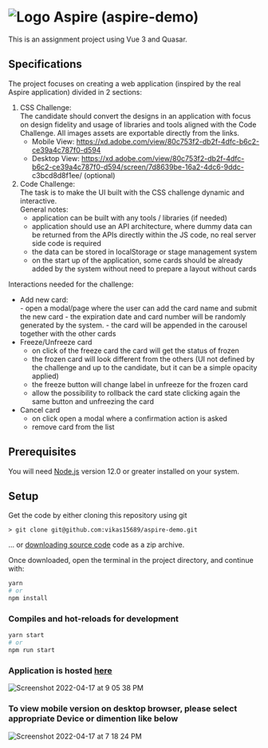 # ![Logo](https://user-images.githubusercontent.com/63344337/163733191-fbff241d-f081-45b0-8ba8-4a702f7e98c5.svg) Aspire (aspire-demo)

This is an assignment project using Vue 3 and Quasar.

## Specifications
The project focuses on creating a web application (inspired by the real Aspire application) divided in 2 sections:
1. CSS Challenge: <br/>
 The candidate should convert the designs in an application with focus on design fidelity and usage of libraries and tools aligned with the Code Challenge.
All images assets are exportable directly from the links.
   - Mobile View: https://xd.adobe.com/view/80c753f2-db2f-4dfc-b6c2-ce39a4c787f0-d594
   - Desktop View: https://xd.adobe.com/view/80c753f2-db2f-4dfc-b6c2-ce39a4c787f0-d594/screen/7d8639be-16a2-4dc6-9ddc- c3bcd8d8f1ee/ (optional)
2. Code Challenge: <br/>
The task is to make the UI built with the CSS challenge dynamic and interactive. <br/>
General notes:
   - application can be built with any tools / libraries (if needed)
   - application should use an API architecture, where dummy data can be returned from the APIs directly within the JS code, no real server side code is required
   - the data can be stored in localStorage or stage management system
   - on the start up of the application, some cards should be already added by the system without need to prepare a layout without cards

  Interactions needed for the challenge:
   - Add new card:<br/>
    - open a modal/page where the user can add the card name and submit the new card 
    - the expiration date and card number will be randomly generated by the system.
    - the card will be appended in the carousel together with the other cards
 - Freeze/Unfreeze card
   - on click of the freeze card the card will get the status of frozen
   - the frozen card will look different from the others (UI not defined by the challenge and up to the candidate, but it can be a simple opacity applied)
   - the freeze button will change label in unfreeze for the frozen card
   - allow the possibility to rollback the card state clicking again the same button and unfreezing the card
 - Cancel card
   - on click open a modal where a confirmation action is asked 
   - remove card from the list

## Prerequisites
You will need [Node.js](https://nodejs.org) version 12.0 or greater installed on your system.

## Setup

Get the code by either cloning this repository using git

    > git clone git@github.com:vikas15689/aspire-demo.git

... or [downloading source code](https://github.com/vikas15689/aspire-demo/archive/refs/heads/main.zip) code as a zip archive.

Once downloaded, open the terminal in the project directory, and continue with:

```bash
yarn
# or
npm install
```

### Compiles and hot-reloads for development

```bash
yarn start
# or
npm run start
```

### Application is hosted [here](https://aspire-demo.surge.sh/#/)

![Screenshot 2022-04-17 at 9 05 38 PM](https://user-images.githubusercontent.com/63344337/163721663-2c5d285d-138e-4f64-9102-2219bda59c42.png)

### To view mobile version on desktop browser, please select appropriate Device or dimention like below

![Screenshot 2022-04-17 at 7 18 24 PM](https://user-images.githubusercontent.com/63344337/163717275-f5d593a7-eb1d-46d2-a3fe-0910f0b55d8b.png)
